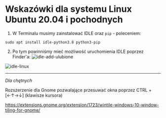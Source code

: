# Wskazówki dla systemu Linux Ubuntu 20.04 i pochodnych

1. W Terminalu musimy zainstalować IDLE oraz `pip` - poleceniem:

```
sudo apt install idle-python3.8 python3-pip
```

2. Po tym powinniśmy mieć możliwość uruchomienia IDLE poprzez Finder'a:
![idle-add-ulubione](https://user-images.githubusercontent.com/5088643/138262538-92b676c4-7678-4391-b124-c0b7156fb6e6.png)

![idle-linux](https://user-images.githubusercontent.com/5088643/138262560-0c0535ba-ae2b-4b78-b03b-840f1b6d1e45.png)

----

*Dla chętnych*

Rozszerzenie dla Gnome pozwalające przesuwać okna poprzez CTRL + [←↑→↓] (klawisze kursora)

https://extensions.gnome.org/extension/1723/wintile-windows-10-window-tiling-for-gnome/
